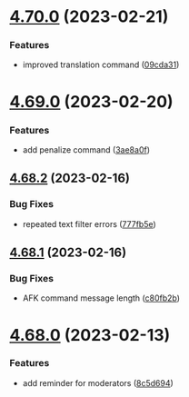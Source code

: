 # [4.70.0](https://github.com/onesoft-sudo/sudobot/compare/v4.69.0...v4.70.0) (2023-02-21)


### Features

* improved translation command ([09cda31](https://github.com/onesoft-sudo/sudobot/commit/09cda31bb501f00a68fd64707c44d885063a7760))



# [4.69.0](https://github.com/onesoft-sudo/sudobot/compare/v4.68.2...v4.69.0) (2023-02-20)


### Features

* add penalize command ([3ae8a0f](https://github.com/onesoft-sudo/sudobot/commit/3ae8a0fd1ba081adf646ca43824381c166e51431))



## [4.68.2](https://github.com/onesoft-sudo/sudobot/compare/v4.68.1...v4.68.2) (2023-02-16)


### Bug Fixes

* repeated text filter errors ([777fb5e](https://github.com/onesoft-sudo/sudobot/commit/777fb5e36e9d4ec0638aad0f8ca238c3e929c202))



## [4.68.1](https://github.com/onesoft-sudo/sudobot/compare/v4.68.0...v4.68.1) (2023-02-16)


### Bug Fixes

* AFK command message length ([c80fb2b](https://github.com/onesoft-sudo/sudobot/commit/c80fb2b7ecb23a3c65bf6ec59572ecec87a96414))



# [4.68.0](https://github.com/onesoft-sudo/sudobot/compare/v4.67.0...v4.68.0) (2023-02-13)


### Features

* add reminder for moderators ([8c5d694](https://github.com/onesoft-sudo/sudobot/commit/8c5d6949dd0ac79188e83f026e668b46d270e156))



